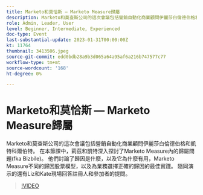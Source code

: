 ```yaml
---
title: Marketo和莫恰斯 — Marketo Measure歸屬
description: Marketo和莫查斯公司的這次會議包括營銷自動化商業顧問伊麗莎白倫德伯格和凱特科爾伯特。 在本節課中，莉茲和凱特深入探討了Marketo Measure內的歸屬問題(fka Bizbile)。 他們討論了歸因是什麼，以及它為什麼有用，Marketo Measure不同的歸因股票模型，以及為業務選擇正確的歸因的最佳實踐。 隨同演示的還有Liz和Kate現場回答註冊人和參加者的提問。
role: Admin, Leader, User
level: Beginner, Intermediate, Experienced
doc-type: Event
last-substantial-update: 2023-01-31T00:00:00Z
kt: 11764
thumbnail: 3413506.jpeg
source-git-commit: edd0bdb28a9b3d065a64a95af6a216b747577c77
workflow-type: tm+mt
source-wordcount: '168'
ht-degree: 0%

---
```


# Marketo和莫恰斯 — Marketo Measure歸屬

Marketo和莫查斯公司的這次會議包括營銷自動化商業顧問伊麗莎白倫德伯格和凱特科爾伯特。 在本節課中，莉茲和凱特深入探討了Marketo Measure內的歸屬問題(fka Bizbile)。 他們討論了歸因是什麼，以及它為什麼有用，Marketo Measure不同的歸因股票模型，以及為業務選擇正確的歸因的最佳實踐。 隨同演示的還有Liz和Kate現場回答註冊人和參加者的提問。

>[!VIDEO](https://video.tv.adobe.com/v/3413506/?quality=12&learn=on)